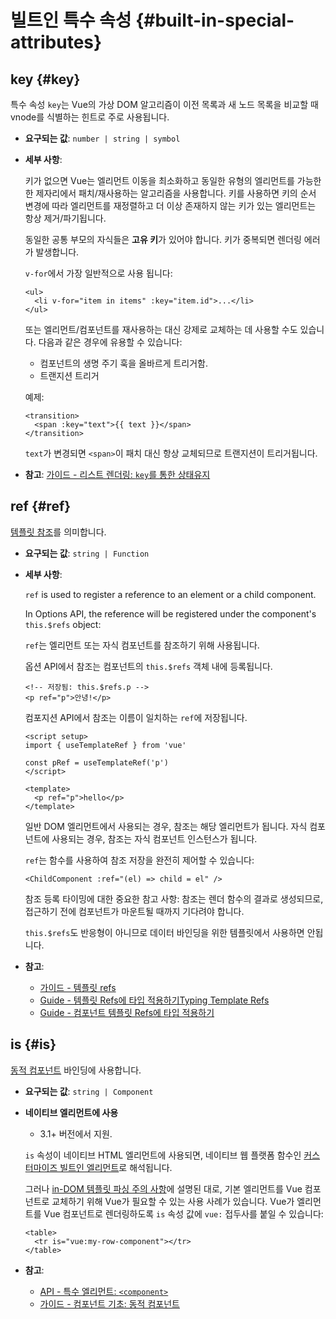 # 빌트인 특수 속성 {#built-in-special-attributes}

## key {#key}

특수 속성 `key`는 Vue의 가상 DOM 알고리즘이 이전 목록과 새 노드 목록을 비교할 때 vnode를 식별하는 힌트로 주로 사용됩니다.

- **요구되는 값**: `number | string | symbol`

- **세부 사항**:

  키가 없으면 Vue는 엘리먼트 이동을 최소화하고 동일한 유형의 엘리먼트를 가능한 한 제자리에서 패치/재사용하는 알고리즘을 사용합니다.
  키를 사용하면 키의 순서 변경에 따라 엘리먼트를 재정렬하고 더 이상 존재하지 않는 키가 있는 엘리먼트는 항상 제거/파기됩니다.

  동일한 공통 부모의 자식들은 **고유 키**가 있어야 합니다.
  키가 중복되면 렌더링 에러가 발생합니다.

  `v-for`에서 가장 일반적으로 사용 됩니다:

  ```vue-html
  <ul>
    <li v-for="item in items" :key="item.id">...</li>
  </ul>
  ```

  또는 엘리먼트/컴포넌트를 재사용하는 대신 강제로 교체하는 데 사용할 수도 있습니다.
  다음과 같은 경우에 유용할 수 있습니다:

  - 컴포넌트의 생명 주기 훅을 올바르게 트리거함.
  - 트랜지션 트리거

  예제:

  ```vue-html
  <transition>
    <span :key="text">{{ text }}</span>
  </transition>
  ```

  `text`가 변경되면 `<span>`이 패치 대신 항상 교체되므로 트랜지션이 트리거됩니다.

- **참고**: [가이드 - 리스트 렌더링: `key`를 통한 상태유지](/guide/essentials/list#maintaining-state-with-key)

## ref {#ref}

[템플릿 참조](/guide/essentials/template-refs)를 의미합니다.

- **요구되는 값**: `string | Function`

- **세부 사항**:

  `ref` is used to register a reference to an element or a child component.

  In Options API, the reference will be registered under the component's `this.$refs` object:

  `ref`는 엘리먼트 또는 자식 컴포넌트를 참조하기 위해 사용됩니다.

  옵션 API에서 참조는 컴포넌트의 `this.$refs` 객체 내에 등록됩니다.

  ```vue-html
  <!-- 저장됨: this.$refs.p -->
  <p ref="p">안녕!</p>
  ```

  컴포지션 API에서 참조는 이름이 일치하는 `ref`에 저장됩니다.

  ```vue
  <script setup>
  import { useTemplateRef } from 'vue'

  const pRef = useTemplateRef('p')
  </script>

  <template>
    <p ref="p">hello</p>
  </template>
  ```

  일반 DOM 엘리먼트에서 사용되는 경우, 참조는 해당 엘리먼트가 됩니다.
  자식 컴포넌트에 사용되는 경우, 참조는 자식 컴포넌트 인스턴스가 됩니다.

  `ref`는 함수를 사용하여 참조 저장을 완전히 제어할 수 있습니다:

  ```vue-html
  <ChildComponent :ref="(el) => child = el" />
  ```

  참조 등록 타이밍에 대한 중요한 참고 사항:
  참조는 렌더 함수의 결과로 생성되므로,
  접근하기 전에 컴포넌트가 마운트될 때까지 기다려야 합니다.

  `this.$refs`도 반응형이 아니므로 데이터 바인딩을 위한 템플릿에서 사용하면 안됩니다.

- **참고**: 
  - [가이드 - 템플릿 refs](/guide/essentials/template-refs)
  - [Guide - 템플릿 Refs에 타입 적용하기Typing Template Refs](/guide/typescript/composition-api#typing-template-refs) <sup class="vt-badge ts" />
  - [Guide - 컴포넌트 템플릿 Refs에 타입 적용하기](/guide/typescript/composition-api#typing-component-template-refs) <sup class="vt-badge ts" />

## is {#is}

[동적 컴포넌트](/guide/essentials/component-basics#dynamic-components) 바인딩에 사용합니다.

- **요구되는 값**: `string | Component`

- **네이티브 엘리먼트에 사용**
  - 3.1+ 버전에서 지원. 

  `is` 속성이 네이티브 HTML 엘리먼트에 사용되면,
  네이티브 웹 플랫폼 함수인 [커스터마이즈 빌트인 엘리먼트](https://html.spec.whatwg.org/multipage/custom-elements#custom-elements-customized-builtin-example)로 해석됩니다.

  그러나 [in-DOM 템플릿 파싱 주의 사항](/guide/essentials/component-basics#in-dom-template-parsing-caveats)에 설명된 대로,
  기본 엘리먼트를 Vue 컴포넌트로 교체하기 위해 Vue가 필요할 수 있는 사용 사례가 있습니다.
  Vue가 엘리먼트를 Vue 컴포넌트로 렌더링하도록 `is` 속성 값에 `vue:` 접두사를 붙일 수 있습니다:

  ```vue-html
  <table>
    <tr is="vue:my-row-component"></tr>
  </table>
  ```

- **참고**:

  - [API - 특수 엘리먼트: `<component>`](/api/built-in-special-elements#component)
  - [가이드 - 컴포넌트 기초: 동적 컴포넌트](/guide/essentials/component-basics#dynamic-components)
